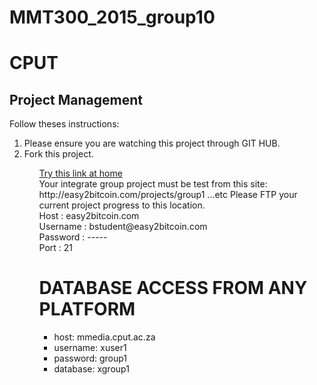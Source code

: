 # MMT300_2015_group10

<h1>CPUT</h1>
<h2>Project Management</h2>
Follow theses instructions:
<ol>
<li> Please ensure you are watching this project through GIT HUB. </li>
<li> Fork this project. </li>
<ol>
<a href='https://c-easy2taf.aserv.co.za/cpsess3351441575/3rdparty/phpMyAdmin/index.php'> Try this link at home</a>
<br />
Your integrate group project must be test from this site: http://easy2bitcoin.com/projects/group1 ...etc
Please FTP your current project progress to this location.
<br />
Host : easy2bitcoin.com
<br />
Username : bstudent@easy2bitcoin.com
<br />
Password :  -----
<br />
Port : 21

<h1>DATABASE ACCESS FROM ANY PLATFORM</h1>
<ul>
<li>host: mmedia.cput.ac.za</li>
<li>username: xuser1</li>
<li>password: group1</li>
<li>database: xgroup1</li>
</ul>


